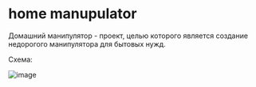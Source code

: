 # home manupulator

Домашний манипулятор - проект, целью которого является создание недорогого манипулятора для бытовых нужд.


Схема:

![image](https://user-images.githubusercontent.com/78417431/218278357-58b5cf29-08c1-464c-8c2e-af8f1392fe29.png)

